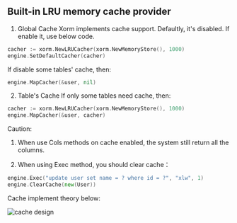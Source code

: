 ## Built-in LRU memory cache provider

1. Global Cache
Xorm implements cache support. Defaultly, it's disabled. If enable it, use below code.

```Go
cacher := xorm.NewLRUCacher(xorm.NewMemoryStore(), 1000)
engine.SetDefaultCacher(cacher)
```

If disable some tables' cache, then:

```Go
engine.MapCacher(&user, nil)
```

2. Table's Cache
If only some tables need cache, then:

```Go
cacher := xorm.NewLRUCacher(xorm.NewMemoryStore(), 1000)
engine.MapCacher(&user, cacher)
```

Caution:

1. When use Cols methods on cache enabled, the system still return all the columns.

2. When using Exec method, you should clear cache：

```Go
engine.Exec("update user set name = ? where id = ?", "xlw", 1)
engine.ClearCache(new(User))
```

Cache implement theory below:

![cache design](https://raw.github.com/coscms/xorm/master/docs/cache_design.png)
